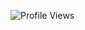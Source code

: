 ![Profile Views](https://komarev.com/ghpvc/?username=Jayavardhan-016&color=brightgreen&style=flat-square&label=Profile+Views)
